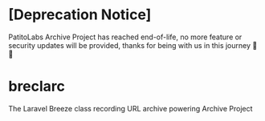 # [Deprecation Notice]

PatitoLabs Archive Project has reached end-of-life, no more feature or security updates will be provided, thanks for being with us in this journey 🚀✨

# breclarc

The Laravel Breeze class recording URL archive powering Archive Project
